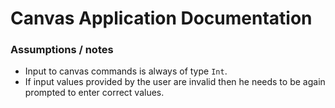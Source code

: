 # Canvas Application Documentation

### Assumptions / notes
- Input to canvas commands is always of type `Int`.
- If input values provided by the user are invalid then he needs to be again prompted to enter correct values.

